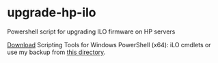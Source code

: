 # upgrade-hp-ilo
Powershell script for upgrading ILO firmware on HP servers

[Download](https://support.hpe.com/connect/s/softwaredetails?language=en_US&softwareId=MTX_2eda1acc832d48ad944f694f12) Scripting Tools for Windows PowerShell (x64): iLO cmdlets
or use my backup from [this directory](https://github.com/bgelov/upgrade-hp-ilo/tree/main/Scripting%20Tools%20for%20Windows%20PowerShell%20(x64)%20iLO%20cmdlets).
